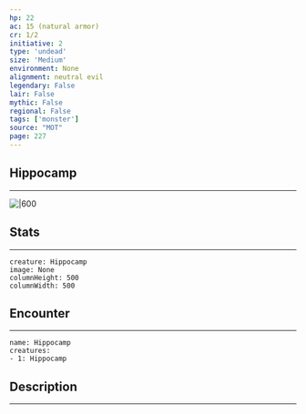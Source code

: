 ```yaml
---
hp: 22
ac: 15 (natural armor)
cr: 1/2
initiative: 2
type: 'undead'    
size: 'Medium'
environment: None
alignment: neutral evil
legendary: False
lair: False
mythic: False
regional: False
tags: ['monster']
source: "MOT"
page: 227
---
```


## Hippocamp
---

![|600](D:/Program%20Files/5e.tools/img/bestiary/MOT/Hippocamp.jpg)

## Stats
---

```statblock
creature: Hippocamp
image: None
columnHeight: 500
columnWidth: 500
```

## Encounter
---

```encounter-table
name: Hippocamp
creatures:
- 1: Hippocamp
```

## Description
---




